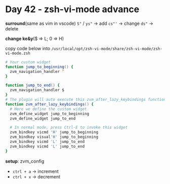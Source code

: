 <!--
 * @Author: Ada J
 * @Date: 2022-07-19 22:11:46
 * @LastEditTime: 2022-07-22 23:29:40
 * @Description: 
-->
# Day 42 - zsh-vi-mode advance

**surround**(same as vim in vscode)
`S"` / `ys"` -> add
`cs"'` -> change
`ds"` -> delete

**change ke&y**($ => L; 0 => H)

copy code below into `/usr/local/opt/zsh-vi-mode/share/zsh-vi-mode/zsh-vi-mode.zsh`
```zsh
# Your custom widget
function jump_to_beginning() {
  zvm_navigation_handler ^
}

function jump_to_end() {
  zvm_navigation_handler $
}
# The plugin will auto execute this zvm_after_lazy_keybindings function
function zvm_after_lazy_keybindings() {
  # Here we define the custom widget
  zvm_define_widget jump_to_beginning
  zvm_define_widget jump_to_end

  # In normal mode, press Ctrl-E to invoke this widget
  zvm_bindkey vicmd 'H' jump_to_beginning
  zvm_bindkey visual'H' jump_to_beginning
  zvm_bindkey vicmd 'L' jump_to_end
  zvm_bindkey vicmd 'L' jump_to_end
}
```

**setup**: zvm_conﬁg

* `ctrl + a` -> increment
* `ctrl + x` -> decrement